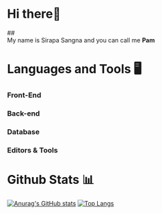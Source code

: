 # Hi there👋
##<br />My name is Sirapa Sangna and you can call me **Pam**
# Languages and Tools 🖥️
### Front-End
### Back-end
### Database
### Editors & Tools

# Github Stats 📊
[![Anurag's GitHub stats](https://github-readme-stats.vercel.app/api?username=nshpam&theme=radical)](https://github.com/anuraghazra/github-readme-stats)
[![Top Langs](https://github-readme-stats.vercel.app/api/top-langs/?username=nshpam&layout=compact&theme=radical)](https://github.com/anuraghazra/github-readme-stats)
<!--
**nshpam/nshpam** is a ✨ _special_ ✨ repository because its `README.md` (this file) appears on your GitHub profile.

Here are some ideas to get you started:

- 🔭 I’m currently working on ...
- 🌱 I’m currently learning ...
- 👯 I’m looking to collaborate on ...
- 🤔 I’m looking for help with ...
- 💬 Ask me about ...
- 📫 How to reach me: ...
- 😄 Pronouns: ...
- ⚡ Fun fact: ...
-->
